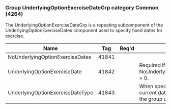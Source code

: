 ### Group UnderlyingOptionExerciseDateGrp category Common (4264)

The UnderlyingOptionExerciseDateGrp is a repeating subcomponent of the UnderlyingOptionExerciseDates component used to specify fixed dates for exercise.

| Name                             | Tag   | Req'd | Documentation                                                                                                                     |
|----------------------------------|-------|----------|-------------------------------------------------------------------------------------------------------------------------------|
| NoUnderlyingOptionExerciseDates  | 41841 |       |                                                                                                                                |
| UnderlyingOptionExerciseDate     | 41842 |       | Required if NoUnderlyingOptionExerciseDates(41841) > 0.                                                                           |
| UnderlyingOptionExerciseDateType | 41843 |       | When specified it applies not only to the current date but to all subsequent dates in the group until overridden with a new type. |

